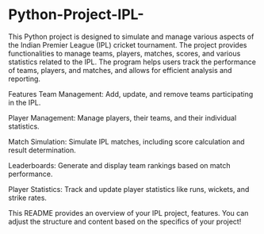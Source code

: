 # Python-Project-IPL-
This Python project is designed to simulate and manage various aspects of the Indian Premier League (IPL) cricket tournament. The project provides functionalities to manage teams, players, matches, scores, and various statistics related to the IPL. The program helps users track the performance of teams, players, and matches, and allows for efficient analysis and reporting.

Features
Team Management: Add, update, and remove teams participating in the IPL.

Player Management: Manage players, their teams, and their individual statistics.

Match Simulation: Simulate IPL matches, including score calculation and result determination.

Leaderboards: Generate and display team rankings based on match performance.

Player Statistics: Track and update player statistics like runs, wickets, and strike rates.

This README provides an overview of your IPL project, features. You can adjust the structure and content based on the specifics of your project!
